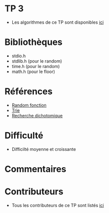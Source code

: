 # TP 3
* Les algorithmes de ce TP sont disponibles [ici](./src)

# Bibliothèques
* stdio.h
* stdlib.h (pour le random)
* time.h (pour le random)
* math.h (pour le floor)

# Références
* [Random fonction](https://www.tutorialspoint.com/c_standard_library/c_function_rand.htm)
* [Trie](https://www.dummies.com/programming/c/how-to-sort-arrays-in-c-programming/)
* [Recherche dichotomique](https://fr.wikipedia.org/wiki/Recherche_dichotomique)

# Difficulté
* Difficilté moyenne et croissante

# Commentaires

# Contributeurs
* Tous les contributeurs de ce TP sont listés [ici](./CONTRIBUTORS.md)